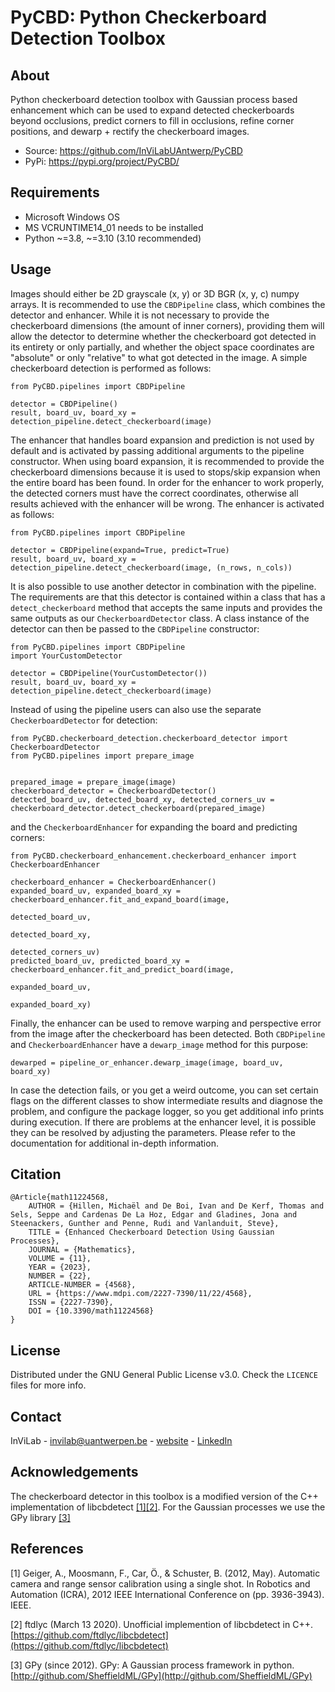 # PyCBD: Python Checkerboard Detection Toolbox

## About

Python checkerboard detection toolbox with Gaussian process based enhancement which can be used to expand detected 
checkerboards beyond occlusions, predict corners to fill in occlusions, refine corner positions, and dewarp + 
rectify the checkerboard images.

* Source: https://github.com/InViLabUAntwerp/PyCBD
* PyPi: https://pypi.org/project/PyCBD/

## Requirements

* Microsoft Windows OS
* MS VCRUNTIME14_01 needs to be installed
* Python ~=3.8, ~=3.10 (3.10 recommended)

## Usage

Images should either be 2D grayscale (x, y) or 3D BGR (x, y, c) numpy arrays. It is recommended to use the `CBDPipeline` 
class, which combines the detector and enhancer. While it is not necessary to provide the checkerboard dimensions (the 
amount of inner corners), providing them will allow the detector to determine whether the checkerboard got detected in 
its entirety or only partially, and whether the object space coordinates are "absolute" or only "relative" to what got 
detected in the image. A simple checkerboard detection is performed as follows:

```
from PyCBD.pipelines import CBDPipeline

detector = CBDPipeline()
result, board_uv, board_xy = detection_pipeline.detect_checkerboard(image)
```

The enhancer that handles board expansion and prediction is not used by default and is activated by passing additional
arguments to the pipeline constructor. When using board expansion, it is recommended to provide the checkerboard
dimensions because it is used to stops/skip expansion when the entire board has been found. In order for the enhancer
to work properly, the detected corners must have the correct coordinates, otherwise all results achieved with the
enhancer will be wrong. The enhancer is activated as follows:

```
from PyCBD.pipelines import CBDPipeline

detector = CBDPipeline(expand=True, predict=True)
result, board_uv, board_xy = detection_pipeline.detect_checkerboard(image, (n_rows, n_cols))
```

It is also possible to use another detector in combination with the pipeline. The requirements are that this detector 
is contained within a class that has a  `detect_checkerboard` method that accepts the same inputs and provides the 
same outputs as our `CheckerboardDetector` class. A class instance of the detector can then be passed to the 
`CBDPipeline` constructor:

```
from PyCBD.pipelines import CBDPipeline
import YourCustomDetector

detector = CBDPipeline(YourCustomDetector())
result, board_uv, board_xy = detection_pipeline.detect_checkerboard(image)
```

Instead of using the pipeline users can also use the separate `CheckerboardDetector` for detection:

```
from PyCBD.checkerboard_detection.checkerboard_detector import CheckerboardDetector
from PyCBD.pipelines import prepare_image


prepared_image = prepare_image(image)
checkerboard_detector = CheckerboardDetector()
detected_board_uv, detected_board_xy, detected_corners_uv = checkerboard_detector.detect_checkerboard(prepared_image)
```

and the `CheckerboardEnhancer` for expanding the board and predicting corners:

```
from PyCBD.checkerboard_enhancement.checkerboard_enhancer import CheckerboardEnhancer

checkerboard_enhancer = CheckerboardEnhancer()
expanded_board_uv, expanded_board_xy = checkerboard_enhancer.fit_and_expand_board(image,
                                                                                  detected_board_uv,
                                                                                  detected_board_xy,
                                                                                  detected_corners_uv)
predicted_board_uv, predicted_board_xy = checkerboard_enhancer.fit_and_predict_board(image, 
                                                                                     expanded_board_uv,
                                                                                     expanded_board_xy)
```

Finally, the enhancer can be used to remove warping and perspective error from the image after the checkerboard has been
detected. Both `CBDPipeline` and `CheckerboardEnhancer` have a `dewarp_image` method for this purpose:

```
dewarped = pipeline_or_enhancer.dewarp_image(image, board_uv, board_xy)
```

In case the detection fails, or you get a weird outcome, you can set certain flags on the different classes to show 
intermediate results and diagnose the problem, and configure the package logger, so you get additional info prints 
during execution. If there are problems at the enhancer level, it is possible they can be resolved by adjusting the 
parameters. Please refer to the documentation for additional in-depth information.

## Citation

    @Article{math11224568,
        AUTHOR = {Hillen, Michaël and De Boi, Ivan and De Kerf, Thomas and Sels, Seppe and Cardenas De La Hoz, Edgar and Gladines, Jona and Steenackers, Gunther and Penne, Rudi and Vanlanduit, Steve},
        TITLE = {Enhanced Checkerboard Detection Using Gaussian Processes},
        JOURNAL = {Mathematics},
        VOLUME = {11},
        YEAR = {2023},
        NUMBER = {22},
        ARTICLE-NUMBER = {4568},
        URL = {https://www.mdpi.com/2227-7390/11/22/4568},
        ISSN = {2227-7390},
        DOI = {10.3390/math11224568}
    }

## License

Distributed under the GNU General Public License v3.0. Check the `LICENCE` files for more info.

## Contact

InViLab - [invilab@uantwerpen.be](mailto:invilab@uantwerpen.be) - [website](https://www.invilab.be/) - 
[LinkedIn](https://www.linkedin.com/company/invilab-uantwerp)

## Acknowledgements

The checkerboard detector in this toolbox is a modified version of the C++ implementation of libcbdetect 
[[1]](#ref1)[[2]](#ref2). For the Gaussian processes we use the GPy library [[3]](#ref3)

## References

<a id="ref1">[1]</a> 
Geiger, A., Moosmann, F., Car, Ö., & Schuster, B. (2012, May). Automatic camera and range sensor calibration using a 
single shot. In Robotics and Automation (ICRA), 2012 IEEE International Conference on (pp. 3936-3943). IEEE.

<a id="ref2">[2]</a> 
ftdlyc (March 13 2020). Unofficial implemention of libcbdetect in C++. [https://github.com/ftdlyc/libcbdetect](https://github.com/ftdlyc/libcbdetect)

<a id="ref3">[3]</a> 
GPy (since 2012). GPy: A Gaussian process framework in python. [http://github.com/SheffieldML/GPy](http://github.com/SheffieldML/GPy)